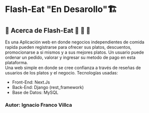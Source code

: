 # Flash-Eat "En Desarollo"🏗️

## 🚀 Acerca de Flash-Eat 🍔 🍺 🍕
Es una Aplicación web en donde negocios independientes de comida rapida pueden registrarse para ofrecer sus platos, descuentos, promocionarse a si mismos y a sus mejores platos.
Un usuario puede ordenar un pedido, valorar y ingresar su metodo de pago en esta plataforma.  
Una web simple en donde se cree confianza a través de reseñas de usuarios de los platos y el negocio.
Tecnologías usadas: 
- Front-End: Next.Js
- Back-End: Django (rest_framework)
- Base de Datos: MySQL
### Autor: Ignacio Franco Villca
